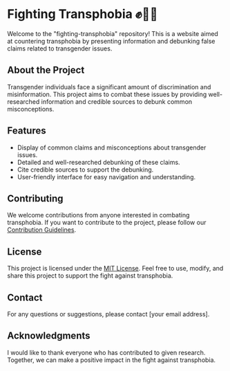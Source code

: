 # Fighting Transphobia ✊🏳️‍⚧️

Welcome to the "fighting-transphobia" repository! This is a website aimed at countering transphobia by presenting information and debunking false claims related to transgender issues.

## About the Project

Transgender individuals face a significant amount of discrimination and misinformation. This project aims to combat these issues by providing well-researched information and credible sources to debunk common misconceptions.

## Features

- Display of common claims and misconceptions about transgender issues.
- Detailed and well-researched debunking of these claims.
- Cite credible sources to support the debunking.
- User-friendly interface for easy navigation and understanding.

## Contributing

We welcome contributions from anyone interested in combating transphobia. If you want to contribute to the project, please follow our [Contribution Guidelines](CONTRIBUTING.md).

## License

This project is licensed under the [MIT License](LICENSE). Feel free to use, modify, and share this project to support the fight against transphobia.

## Contact

For any questions or suggestions, please contact [your email address].

## Acknowledgments

I would like to thank everyone who has contributed to given research. Together, we can make a positive impact in the fight against transphobia.
